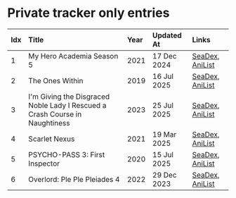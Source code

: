 # Private tracker only entries
| Idx | Title                                                                       | Year | Updated At  | Links                                                                              |
| :---| :---------------------------------------------------------------------------| :----| :-----------| :----------------------------------------------------------------------------------|
| 1   | My Hero Academia Season 5                                                   | 2021 | 17 Dec 2024 | [SeaDex](https://releases.moe/117193/), [AniList](https://anilist.co/anime/117193) |
| 2   | The Ones Within                                                             | 2019 | 16 Jul 2025 | [SeaDex](https://releases.moe/102926/), [AniList](https://anilist.co/anime/102926) |
| 3   | I'm Giving the Disgraced Noble Lady I Rescued a Crash Course in Naughtiness | 2023 | 25 Jul 2025 | [SeaDex](https://releases.moe/154214/), [AniList](https://anilist.co/anime/154214) |
| 4   | Scarlet Nexus                                                               | 2021 | 19 Mar 2025 | [SeaDex](https://releases.moe/131150/), [AniList](https://anilist.co/anime/131150) |
| 5   | PSYCHO-PASS 3: First Inspector                                              | 2020 | 15 Jul 2025 | [SeaDex](https://releases.moe/113917/), [AniList](https://anilist.co/anime/113917) |
| 6   | Overlord: Ple Ple Pleiades 4                                                | 2022 | 29 Dec 2023 | [SeaDex](https://releases.moe/151898/), [AniList](https://anilist.co/anime/151898) |